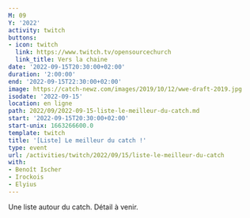 ```yaml
---
M: 09
Y: '2022'
activity: twitch
buttons:
- icon: twitch
  link: https://www.twitch.tv/opensourcechurch
  link_title: Vers la chaine
date: '2022-09-15T20:30:00+02:00'
duration: '2:00:00'
end: '2022-09-15T22:30:00+02:00'
image: https://catch-newz.com/images/2019/10/12/wwe-draft-2019.jpg
isodate: '2022-09-15'
location: en ligne
path: 2022/09/2022-09-15-liste-le-meilleur-du-catch.md
start: '2022-09-15T20:30:00+02:00'
start-unix: 1663266600.0
template: twitch
title: '[Liste] Le meilleur du catch !'
type: event
url: /activities/twitch/2022/09/15/liste-le-meilleur-du-catch
with:
- Benoît Ischer
- Irockois
- Elyius
---
```

Une liste autour du catch. Détail à venir.